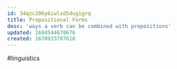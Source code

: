 ```yaml
---
id: 34qzc206y6iwlxd5dugigrq
title: Prepositional Forms
desc: 'ways a verb can be combined with prepositions'
updated: 1694544678676
created: 1670933787618
---
```


#linguistics

